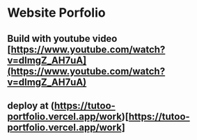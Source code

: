# Website Porfolio 
## Build with youtube video [https://www.youtube.com/watch?v=dImgZ_AH7uA](https://www.youtube.com/watch?v=dImgZ_AH7uA)
## deploy at (https://tutoo-portfolio.vercel.app/work)[https://tutoo-portfolio.vercel.app/work]
